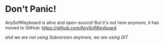 # Don't Panic! #

AnySoftKeyboard is alive and open-source! But it's not here anymore, it has moved to GitHub: https://github.com/AnySoftKeyboard

_and we are not using Subversion anymore, we are using GIT_